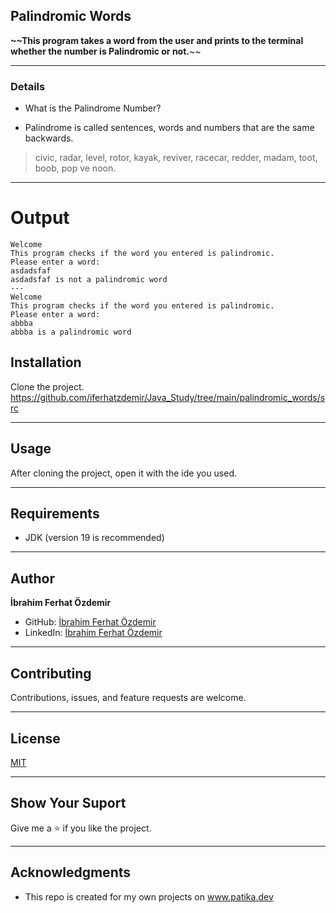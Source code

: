 
## Palindromic Words
**~~This program takes a word from the user and prints to the terminal whether the number is Palindromic or not.**~~

--- 

### Details
* What is the Palindrome Number?

* Palindrome is called sentences, words and numbers that are the same backwards.
> civic, radar, level, rotor, kayak, reviver, racecar, redder, madam, toot, boob, pop ve noon.

---
# Output
```agsl
Welcome
This program checks if the word you entered is palindromic.
Please enter a word:
asdadsfaf
asdadsfaf is not a palindromic word
---
Welcome
This program checks if the word you entered is palindromic.
Please enter a word:
abbba
abbba is a palindromic word

```





## Installation
Clone the project.
https://github.com/iferhatzdemir/Java_Study/tree/main/palindromic_words/src

---

## Usage
After cloning the project, open it with the ide you used.

---

## Requirements
* JDK (version 19 is recommended)

---

## Author
**İbrahim Ferhat Özdemir**

* GitHub: [İbrahim Ferhat Özdemir](https://github.com/iferhatzdemir)
* LinkedIn: [İbrahim Ferhat Özdemir](https://www.linkedin.com/in/ibrahim-ferhat-%C3%B6zdemir-4304b4139/
  )
---

## Contributing
Contributions, issues, and feature requests are welcome.

---

## License

[MIT](https://choosealicense.com/licenses/mit/)

---

## Show Your Suport
Give me a &#11088; if you like the project.

---

## Acknowledgments
* This repo is created for my own projects on www.patika.dev